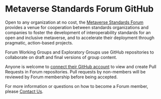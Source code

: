 # Metaverse Standards Forum GitHub

Open to any organization at no cost, the [Metaverse Standards Forum](https://metaverse-standards.org/) provides a venue for cooperation between standards organizations and companies to foster the development of interoperability standards for an open and inclusive metaverse, and to accelerate their deployment through pragmatic, action-based projects.

Forum Working Groups and Exploratory Groups use GitHub repositories to collaborate on draft and final versions of group content.

Anyone is welcome to [connect their GitHub account](https://tools.metaverse-standards.org/) to view and create Pull Requests in Forum repositories. Pull requests by non-members will be reviewed by Forum membership before being accepted.

For more information or questions on how to become a Forum member, please [Contact Us](https://metaverse-standards.org/#contact).